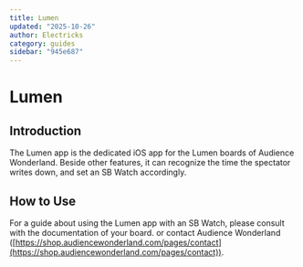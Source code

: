```yaml
---
title: Lumen
updated: "2025-10-26"
author: Electricks
category: guides
sidebar: "945e687"
---
```


# Lumen

## Introduction

The Lumen app is the dedicated iOS app for the Lumen boards of Audience Wonderland. Beside other features, it can recognize the time the spectator writes down, and set an SB Watch accordingly.

## How to Use

For a guide about using the Lumen app with an SB Watch, please consult with the documentation of your board. or contact Audience Wonderland ([https://shop.audiencewonderland.com/pages/contact](https://shop.audiencewonderland.com/pages/contact)).